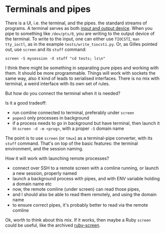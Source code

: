 # Terminals and pipes

There is a UI, i.e. the terminal, and the pipes. the standard streams of programs.
A terminal serves as both [input and output device](https://unix.stackexchange.com/questions/48103/construct-a-command-by-putting-a-string-into-a-tty).
When you pipe to something like `/dev/pts/0`, you are writing to the output device of the terminal.
To write to the input, one can either use `TIOCSTI`, `man tty_ioctl`, as in
the example `tests/write_tiocsti.py`. Or, as Gilles pointed out, use `screen`
and its `stuff` command:

```
screen -S mysession -X stuff "cd tests; ls\n"
```

I think there might be something in separating pure pipes and working with them.
It should be more programmable. Things will work with sockets the same way, also
it kind of leads to serialised interfaces. There is no mix with terminal, a weird
interface with its own set of rules.

But how do you connect the terminal when it is needed?

Is it a good tradeoff:

* run comline connected to terminal, preferably under `screen`
* `popen3` only processes in background
* if a process needs to go in background but have terminal,
  then launch it in `screen -d -m <prog>`, with a proper `-S` domain name

The point is to use `screen` (or `tmux`) as a terminal-pipe converter, with its `stuff` command.
That's on top of the basic features: the terminal environment, and the session naming.

How it will work with launching remote processes?

* connect over SSH to a remote screen with a comline running, or launch a new session, properly named
* launch a background process with pipes, and with ENV variable holding a domain name etc
* now, the remote comline (under screen) can read those pipes,
* and I should also be able to read them remotely, and using the domain name
* to ensure correct pipes, it's probably better to read via the remote comline

Ok, worth to think about this mix. If it works, then maybe a Ruby `screen` could be useful,
like the archived [ruby-screen](https://github.com/dpetersen/ruby-screen).

